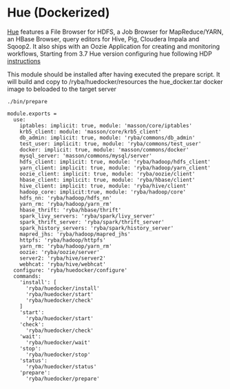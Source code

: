 
# Hue (Dockerized)

[Hue][home] features a File Browser for HDFS, a Job Browser for MapReduce/YARN,
an HBase Browser, query editors for Hive, Pig, Cloudera Impala and Sqoop2.
It also ships with an Oozie Application for creating and monitoring workflows,
Starting from 3.7 Hue version
configuring hue following HDP [instructions][hdp-2.3.2.0-hue]

This module should be installed after having executed the prepare script.
It will build and copy to /ryba/huedocker/resources the hue_docker.tar docker image to
beloaded to the target server
```
./bin/prepare
```

    module.exports =
      use:
        iptables: implicit: true, module: 'masson/core/iptables'
        krb5_client: module: 'masson/core/krb5_client'
        db_admin: implicit: true, module: 'ryba/commons/db_admin'
        test_user: implicit: true, module: 'ryba/commons/test_user'
        docker: implicit: true, module: 'masson/commons/docker'
        mysql_server: 'masson/commons/mysql/server'
        hdfs_client: implicit: true, module: 'ryba/hadoop/hdfs_client'
        yarn_client: implicit: true, module: 'ryba/hadoop/yarn_client'
        oozie_client: implicit: true, module: 'ryba/oozie/client'
        hbase_client: implicit: true, module: 'ryba/hbase/client'
        hive_client: implicit: true, module: 'ryba/hive/client'
        hadoop_core: implicit:true, module: 'ryba/hadoop/core'
        hdfs_nn: 'ryba/hadoop/hdfs_nn'
        yarn_rm: 'ryba/hadoop/yarn_rm'
        hbase_thrift: 'ryba/hbase/thrift'
        spark_livy_servers: 'ryba/spark/livy_server'
        spark_thrift_server: 'ryba/spark/thrift_server'
        spark_history_servers: 'ryba/spark/history_server'
        mapred_jhs: 'ryba/hadoop/mapred_jhs'
        httpfs: 'ryba/hadoop/httpfs'
        yarn_rm: 'ryba/hadoop/yarn_rm'
        oozie: 'ryba/oozie/server'
        server2: 'ryba/hive/server2'
        webhcat: 'ryba/hive/webhcat'
      configure: 'ryba/huedocker/configure'
      commands:
        'install': [
          'ryba/huedocker/install'
          'ryba/huedocker/start'
          'ryba/huedocker/check'
        ]
        'start':
          'ryba/huedocker/start'
        'check':
          'ryba/huedocker/check'
        'wait':
          'ryba/huedocker/wait'
        'stop':
          'ryba/huedocker/stop'
        'status':
          'ryba/huedocker/status'
        'prepare':
          'ryba/huedocker/prepare'


[home]: http://gethue.com
[hdp-2.3.2.0-hue]:(http://docs.hortonworks.com/HDPDocuments/HDP2/HDP-2.3.2/bk_installing_manually_book/content/prerequisites_hue.html)
